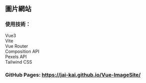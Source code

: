 ## 圖片網站
### 使用技術：  
Vue3  
Vite  
Vue Router  
Composition API  
Pexels API  
Tailwind CSS  
### GitHub Pages: https://jai-kai.github.io/Vue-ImageSite/  
